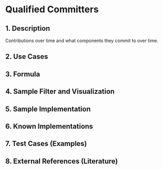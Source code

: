 # Qualified Committers

## 1. Description
Contributions over time and what components they commit to over time.

## 2. Use Cases

## 3. Formula

## 4. Sample Filter and Visualization

## 5. Sample Implementation

## 6. Known Implementations

## 7. Test Cases (Examples)

## 8. External References (Literature)
